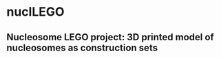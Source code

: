 nuclLEGO
========

Nucleosome LEGO project: 3D printed model of nucleosomes as construction sets
--------


